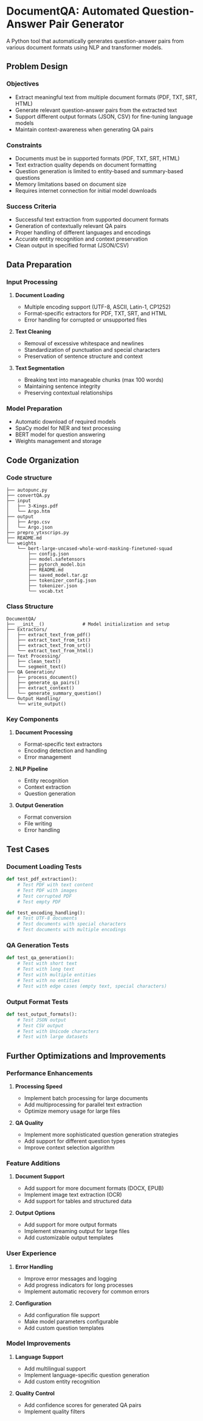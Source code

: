 # DocumentQA: Automated Question-Answer Pair Generator

A Python tool that automatically generates question-answer pairs from various document formats using NLP and transformer models.

## Problem Design

### Objectives
- Extract meaningful text from multiple document formats (PDF, TXT, SRT, HTML)
- Generate relevant question-answer pairs from the extracted text
- Support different output formats (JSON, CSV) for fine-tuning language models
- Maintain context-awareness when generating QA pairs

### Constraints
- Documents must be in supported formats (PDF, TXT, SRT, HTML)
- Text extraction quality depends on document formatting
- Question generation is limited to entity-based and summary-based questions
- Memory limitations based on document size
- Requires internet connection for initial model downloads

### Success Criteria
- Successful text extraction from supported document formats
- Generation of contextually relevant QA pairs
- Proper handling of different languages and encodings
- Accurate entity recognition and context preservation
- Clean output in specified format (JSON/CSV)

## Data Preparation

### Input Processing
1. **Document Loading**
   - Multiple encoding support (UTF-8, ASCII, Latin-1, CP1252)
   - Format-specific extractors for PDF, TXT, SRT, and HTML
   - Error handling for corrupted or unsupported files

2. **Text Cleaning**
   - Removal of excessive whitespace and newlines
   - Standardization of punctuation and special characters
   - Preservation of sentence structure and context

3. **Text Segmentation**
   - Breaking text into manageable chunks (max 100 words)
   - Maintaining sentence integrity
   - Preserving contextual relationships

### Model Preparation
- Automatic download of required models
- SpaCy model for NER and text processing
- BERT model for question answering
- Weights management and storage

## Code Organization

### Code structure
```
├── autopunc.py
├── convertQA.py
├── input
│   ├── 3-Kings.pdf
│   └── Argo.htm
├── output
│   ├── Argo.csv
│   └── Argo.json
├── prepro_ytxscrips.py
├── README.md
└── weights
    └── bert-large-uncased-whole-word-masking-finetuned-squad
        ├── config.json
        ├── model.safetensors
        ├── pytorch_model.bin
        ├── README.md
        ├── saved_model.tar.gz
        ├── tokenizer_config.json
        ├── tokenizer.json
        └── vocab.txt
```

### Class Structure
```
DocumentQA/
├── __init__()              # Model initialization and setup
├── Extractors/
│   ├── extract_text_from_pdf()
│   ├── extract_text_from_txt()
│   ├── extract_text_from_srt()
│   └── extract_text_from_html()
├── Text Processing/
│   ├── clean_text()
│   └── segment_text()
├── QA Generation/
│   ├── process_document()
│   ├── generate_qa_pairs()
│   ├── extract_context()
│   └── generate_summary_question()
└── Output Handling/
    └── write_output()
```

### Key Components
1. **Document Processing**
   - Format-specific text extractors
   - Encoding detection and handling
   - Error management

2. **NLP Pipeline**
   - Entity recognition
   - Context extraction
   - Question generation

3. **Output Generation**
   - Format conversion
   - File writing
   - Error handling

## Test Cases

### Document Loading Tests
```python
def test_pdf_extraction():
    # Test PDF with text content
    # Test PDF with images
    # Test corrupted PDF
    # Test empty PDF

def test_encoding_handling():
    # Test UTF-8 documents
    # Test documents with special characters
    # Test documents with multiple encodings
```

### QA Generation Tests
```python
def test_qa_generation():
    # Test with short text
    # Test with long text
    # Test with multiple entities
    # Test with no entities
    # Test with edge cases (empty text, special characters)
```

### Output Format Tests
```python
def test_output_formats():
    # Test JSON output
    # Test CSV output
    # Test with Unicode characters
    # Test with large datasets
```

## Further Optimizations and Improvements

### Performance Enhancements
1. **Processing Speed**
   - Implement batch processing for large documents
   - Add multiprocessing for parallel text extraction
   - Optimize memory usage for large files

2. **QA Quality**
   - Implement more sophisticated question generation strategies
   - Add support for different question types
   - Improve context selection algorithm

### Feature Additions
1. **Document Support**
   - Add support for more document formats (DOCX, EPUB)
   - Implement image text extraction (OCR)
   - Add support for tables and structured data

2. **Output Options**
   - Add support for more output formats
   - Implement streaming output for large files
   - Add customizable output templates

### User Experience
1. **Error Handling**
   - Improve error messages and logging
   - Add progress indicators for long processes
   - Implement automatic recovery for common errors

2. **Configuration**
   - Add configuration file support
   - Make model parameters configurable
   - Add custom question templates

### Model Improvements
1. **Language Support**
   - Add multilingual support
   - Implement language-specific question generation
   - Add custom entity recognition

2. **Quality Control**
   - Add confidence scores for generated QA pairs
   - Implement quality filters
